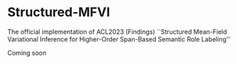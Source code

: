# Structured-MFVI

The official implementation of ACL2023 (Findings) ``Structured Mean-Field Variational Inference for Higher-Order Span-Based Semantic Role Labeling''

Coming soon

